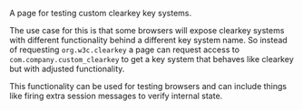 A page for testing custom clearkey key systems.

The use case for this is that some browsers will expose clearkey systems with different functionality behind a different key system name. So instead of requesting `org.w3c.clearkey` a page can request access to `com.company.custom_clearkey` to get a key system that behaves like clearkey but with adjusted functionality.

This functionality can be used for testing browsers and can include things like firing extra session messages to verify internal state.